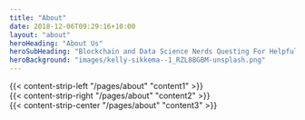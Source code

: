 ```yaml
---
title: "About"
date: 2018-12-06T09:29:16+10:00
layout: "about"
heroHeading: "About Us"
heroSubHeading: "Blockchain and Data Science Nerds Questing For Helpful Data Scientific Value"
heroBackground: "images/kelly-sikkema--1_RZL8BGBM-unsplash.png"
---
```


<div>
{{< content-strip-left "/pages/about" "content1" >}}
</div>
<div>
{{< content-strip-right "/pages/about" "content2" >}}
</div>
<div>
{{< content-strip-center "/pages/about" "content3" >}}
</div>
